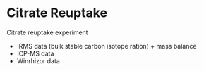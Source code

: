 # Citrate Reuptake

Citrate reuptake experiment

- IRMS data (bulk stable carbon isotope ration) + mass balance
- ICP-MS data
- Winrhizor data
